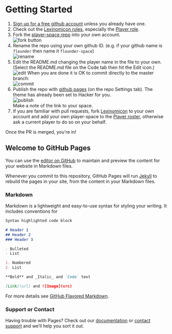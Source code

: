 
# Getting Started

1. [Sign up for a free github account](https://help.github.com/en/articles/signing-up-for-a-new-github-account) unless you already have one.
1. Check out the [Lexinomicon rules](https://ulex-opensource.github.io/Lexinomicon/), especially the [Player role](https://ulex-opensource.github.io/Lexinomicon/Roles/Player/).
1. Fork the [player-space repo](https://github.com/ulex-opensource/player-space) into your own account.  
![fork button](https://help.github.com/assets/images/help/repository/fork_button.jpg)
1. Rename the repo using your own github ID. (e.g. if your github name is `flounder` then name it `flounder-space`)  
![rename](https://i.imgur.com/SIffvrr.png)
1. Edit the README.md changing the player name in the file to your own. (Select the README.md file on the Code tab then hit the Edit icon.)  
![edit](https://i.imgur.com/a5W2fIi.png)
When you are done it is OK to commit directly to the master branch:  
![commit](https://i.imgur.com/OZCJrTc.png)
1. Publish the repo with [github pages](https://pages.github.com/) (on the repo Settings tab). The theme has already been set to Hacker for you.  
![publish](https://i.imgur.com/VNl0Tnx.png)  
Make a note of the link to your space.
1. If you are familiar with pull requests, fork [Lexinomicon](https://github.com/ulex-opensource/Lexinomicon) to your own account and add your own player-space to the [Player roster](https://github.com/ulex-opensource/Lexinomicon/Roles/Player), otherwise ask a current player to do so on your behalf.

Once the PR is merged, you're in!

## Welcome to GitHub Pages

You can use the [editor on GitHub](https://github.com/ulex-opensource/player-space/edit/master/README.md) to maintain and preview the content for your website in Markdown files.

Whenever you commit to this repository, GitHub Pages will run [Jekyll](https://jekyllrb.com/) to rebuild the pages in your site, from the content in your Markdown files.

### Markdown

Markdown is a lightweight and easy-to-use syntax for styling your writing. It includes conventions for

```markdown
Syntax highlighted code block

# Header 1
## Header 2
### Header 3

- Bulleted
- List

1. Numbered
2. List

**Bold** and _Italic_ and `Code` text

[Link](url) and ![Image](src)
```

For more details see [GitHub Flavored Markdown](https://guides.github.com/features/mastering-markdown/).

### Support or Contact

Having trouble with Pages? Check out our [documentation](https://help.github.com/categories/github-pages-basics/) or [contact support](https://github.com/contact) and we’ll help you sort it out.
